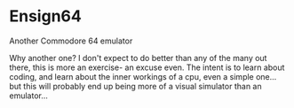 Ensign64
========

Another Commodore 64 emulator

Why another one?  I don't expect to do better than any of the many out there, this is more an exercise-
an excuse even. The intent is to learn about coding, and learn about the inner workings of a cpu, even a
simple one... but this will probably end up being more of a visual simulator than an emulator...
